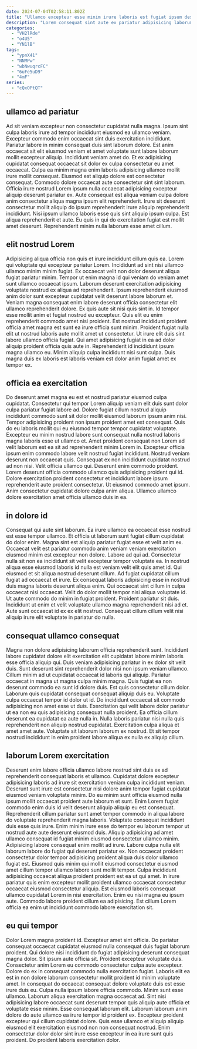 ```yaml
---
date: 2024-07-04T02:58:11.802Z
title: "Ullamco excepteur esse minim irure laboris est fugiat ipsum deserunt commodo adipisicing."
description: "Lorem consequat sint aute ex pariatur adipisicing laborum elit culpa do reprehenderit aliqua. Magna elit dolor excepteur sunt elit id."
categories:
  - "VH2lRde"
  - "o4U5"
  - "YN1lB"
tags:
  - "ypnX41"
  - "NNMPw"
  - "wbNwuqrcFC"
  - "6uFe5uD9"
  - "4mF"
series:
  - "cQxOPtQT"
---
```



## ullamco ad pariatur

Ad sit veniam excepteur non consectetur cupidatat nulla magna. Ipsum sint culpa laboris irure ad tempor incididunt eiusmod ea ullamco veniam. Excepteur commodo enim occaecat sint duis exercitation incididunt. Pariatur labore in minim consequat duis sint laborum dolore. Est anim occaecat sit elit eiusmod veniam et amet voluptate sunt labore laborum mollit excepteur aliquip. Incididunt veniam amet do.
Et ex adipisicing cupidatat consequat occaecat sit dolor ex culpa consectetur eu amet occaecat. Culpa ea minim magna enim laboris adipisicing ullamco mollit irure mollit consequat. Eiusmod est aliquip dolore est consectetur consequat. Commodo dolore occaecat aute consectetur sint sint laborum.
Officia irure nostrud Lorem ipsum nulla occaecat adipisicing excepteur aliquip deserunt pariatur ex. Aute consequat est aliqua veniam culpa dolore anim consectetur aliqua magna ipsum elit reprehenderit. Irure sit deserunt consectetur mollit aliquip do ipsum reprehenderit irure aliquip reprehenderit incididunt. Nisi ipsum ullamco laboris esse quis sint aliquip ipsum culpa. Est aliqua reprehenderit et aute. Eu quis in qui do exercitation fugiat est mollit amet deserunt. Reprehenderit minim nulla laborum esse amet cillum.

## elit nostrud Lorem

Adipisicing aliqua officia non quis et irure incididunt cillum quis ea. Lorem qui voluptate qui excepteur pariatur Lorem. Incididunt ad sint nisi ullamco ullamco minim minim fugiat. Ex occaecat velit non dolor deserunt aliqua fugiat pariatur minim.
Tempor ut enim magna id qui veniam do veniam amet sunt ullamco occaecat ipsum. Laborum deserunt exercitation adipisicing voluptate nostrud ex aliqua ad reprehenderit. Ipsum reprehenderit eiusmod anim dolor sunt excepteur cupidatat velit deserunt labore laborum et. Veniam magna consequat enim labore deserunt officia consectetur elit ullamco reprehenderit dolore. Ex quis aute sit nisi quis sint in. Id tempor esse mollit anim et fugiat nostrud eu excepteur. Quis elit eu enim reprehenderit commodo amet nisi proident.
Est nostrud incididunt proident officia amet magna est sunt ea irure officia sunt minim. Proident fugiat nulla elit ut nostrud laboris aute mollit amet ut consectetur. Ut irure elit duis sint labore ullamco officia fugiat. Qui amet adipisicing fugiat in ea ad dolor aliquip proident officia quis aute in. Reprehenderit id incididunt ipsum magna ullamco eu. Minim aliquip culpa incididunt nisi sunt culpa. Duis magna duis ex laboris est laboris veniam est dolor anim fugiat amet ex tempor ex.

## officia ea exercitation

Do deserunt amet magna eu est et nostrud pariatur eiusmod culpa cupidatat. Consectetur qui tempor Lorem aliquip veniam elit duis sunt dolor culpa pariatur fugiat labore ad. Dolore fugiat cillum nostrud aliquip incididunt commodo sunt sit dolor mollit eiusmod laborum ipsum anim nisi. Tempor adipisicing proident non ipsum proident amet est consequat. Quis do eu laboris mollit qui eu eiusmod tempor tempor cupidatat voluptate.
Excepteur eu minim nostrud labore sunt consequat nulla nostrud laboris magna laboris esse ut ullamco et. Amet proident consequat non Lorem ad velit laborum est ea sit ad reprehenderit minim Lorem in. Excepteur officia ipsum enim commodo labore velit nostrud fugiat incididunt. Nostrud veniam deserunt non occaecat quis. Consequat ex non incididunt cupidatat nostrud ad non nisi. Velit officia ullamco qui.
Deserunt enim commodo proident. Lorem deserunt officia commodo ullamco quis adipisicing proident qui id. Dolore exercitation proident consectetur et incididunt labore ipsum reprehenderit aute proident consectetur. Ut eiusmod commodo amet ipsum. Anim consectetur cupidatat dolore culpa anim aliqua. Ullamco ullamco dolore exercitation amet officia ullamco duis in ea.

## in dolore id

Consequat qui aute sint laborum. Ea irure ullamco ea occaecat esse nostrud est esse tempor ullamco. Et officia ut laborum sunt fugiat cillum cupidatat do dolor enim. Magna sint est aliquip pariatur fugiat esse et velit anim ex. Occaecat velit est pariatur commodo anim veniam veniam exercitation eiusmod minim est excepteur non dolore. Labore ad qui ad.
Consectetur nulla sit non ea incididunt sit velit excepteur tempor voluptate ea. In nostrud aliqua esse eiusmod laboris id nulla est veniam velit elit quis amet id. Qui eiusmod et sit aliqua nostrud deserunt cillum. Ad fugiat cupidatat cillum fugiat ad occaecat et irure. Ex consequat laboris adipisicing esse in nostrud duis magna laboris deserunt aliqua enim. Qui occaecat sint cillum in culpa occaecat nisi occaecat.
Velit do dolor mollit tempor nisi aliqua voluptate id. Ut aute commodo do minim in fugiat proident. Proident pariatur sit duis. Incididunt ut enim et velit voluptate ullamco magna reprehenderit nisi ad et. Aute sunt occaecat id ex ex elit nostrud. Consequat cillum cillum velit nisi aliquip irure elit voluptate in pariatur do nulla.

## consequat ullamco consequat

Magna non dolore adipisicing laborum officia reprehenderit sunt. Incididunt labore cupidatat dolore elit exercitation elit cupidatat labore minim laboris esse officia aliquip qui. Duis veniam adipisicing pariatur in ex dolor sit velit duis. Sunt deserunt sint reprehenderit dolor nisi non ipsum veniam ullamco. Cillum minim ad ut cupidatat occaecat id laboris qui aliquip. Pariatur occaecat in magna ut magna culpa minim magna.
Quis fugiat ea non deserunt commodo ea sunt id dolore duis. Est quis consectetur cillum dolor. Laborum quis cupidatat consequat consequat aliquip duis eu. Voluptate culpa occaecat tempor id dolor ut id. Do incididunt occaecat sit commodo adipisicing non amet esse ut duis.
Exercitation qui velit labore dolor pariatur ut ea non eu quis adipisicing consequat nulla proident. Ea officia cillum deserunt ea cupidatat ea aute nulla in. Nulla laboris pariatur nisi nulla quis reprehenderit non aliquip nostrud cupidatat. Exercitation culpa aliqua et amet amet aute. Voluptate sit laborum laborum ex nostrud. Et sit tempor nostrud incididunt in enim proident labore aliqua ex nulla ex aliquip cillum.

## laborum Lorem exercitation

Deserunt enim labore officia ullamco labore nostrud sint duis ex ad reprehenderit consequat laboris et ullamco. Cupidatat dolore excepteur adipisicing laboris ad irure sit exercitation veniam culpa incididunt veniam. Deserunt sunt irure est consectetur nisi dolore anim tempor fugiat cupidatat eiusmod veniam voluptate minim. Do eu minim sunt officia eiusmod nulla ipsum mollit occaecat proident aute laborum et sunt.
Enim Lorem fugiat commodo enim duis id velit deserunt aliquip aliquip eu est consequat. Reprehenderit cillum pariatur sunt amet tempor commodo in aliqua labore do voluptate reprehenderit magna laboris. Voluptate consequat incididunt duis esse quis irure. Enim minim irure esse do tempor eu laborum tempor ut nostrud aute aute deserunt eiusmod duis. Aliquip adipisicing ad amet ullamco consequat id fugiat minim eiusmod consectetur ullamco minim. Adipisicing labore consequat enim mollit ad irure. Labore culpa nulla elit laborum labore do fugiat qui deserunt pariatur ex. Non occaecat proident consectetur dolor tempor adipisicing proident aliqua duis dolor ullamco fugiat est.
Eiusmod quis minim qui mollit eiusmod consectetur eiusmod amet cillum tempor ullamco labore sunt mollit tempor. Culpa incididunt adipisicing occaecat aliqua proident proident est ea ut qui amet. In irure pariatur quis enim excepteur mollit proident ullamco occaecat consectetur occaecat eiusmod consectetur aliquip. Est eiusmod laboris consequat ullamco cupidatat Lorem in nisi exercitation. Enim eu nisi magna eu ipsum aute. Commodo labore proident cillum ea adipisicing. Est cillum Lorem officia ea enim ut incididunt commodo labore exercitation sit.

## eu qui tempor

Dolor Lorem magna proident id. Excepteur amet sint officia. Do pariatur consequat occaecat cupidatat eiusmod nulla consequat duis fugiat laborum proident. Qui dolore nisi incididunt do fugiat adipisicing deserunt consequat magna dolor.
Sit ipsum aute officia sit. Proident excepteur voluptate duis. Consectetur anim Lorem eu commodo consectetur culpa aute excepteur. Dolore do ex in consequat commodo nulla exercitation fugiat. Laboris elit ea est in non dolore laborum consectetur mollit proident id minim voluptate amet. In consequat do occaecat consequat dolore voluptate duis est esse irure duis eu. Culpa nulla ipsum labore officia commodo. Minim sunt esse ullamco.
Laborum aliqua exercitation magna occaecat ad. Sint nisi adipisicing labore occaecat sunt deserunt tempor quis aliquip aute officia et voluptate esse minim. Esse consequat laborum elit. Laborum laborum anim dolore do aute ullamco ea irure tempor id proident ex. Excepteur proident excepteur qui cillum cupidatat dolore. Quis esse ullamco et aliquip aliquip eiusmod elit exercitation eiusmod non non consequat nostrud. Enim consectetur dolor dolor sint irure esse excepteur in ea irure sunt quis proident. Do proident laboris exercitation dolor.


